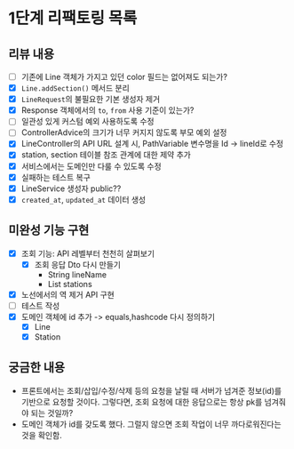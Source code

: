 # 1단계 리팩토링 목록

## 리뷰 내용
- [ ] 기존에 Line 객체가 가지고 있던 color 필드는 없어져도 되는가? 
- [x] `Line.addSection()` 메서드 분리
- [x] `LineRequest`의 불필요한 기본 생성자 제거
- [x] Response 객체에서의 `to`, `from` 사용 기준이 있는가?
- [ ] 일관성 있게 커스텀 예외 사용하도록 수정
- [ ] ControllerAdvice의 크기가 너무 커지지 않도록 부모 예외 설정
- [x] LineController의 API URL 설계 시, PathVariable 변수명을 Id -> lineId로 수정
- [x] station, section 테이블 참조 관계에 대한 제약 추가
- [x] 서비스에서는 도메인만 다룰 수 있도록 수정
- [x] 실패하는 테스트 복구
- [x] LineService 생성자 public?? 
- [x] `created_at`, `updated_at` 데이터 생성

## 미완성 기능 구현
- [x] 조회 기능: API 레벨부터 천천히 살펴보기
  - [x] 조회 응답 Dto 다시 만들기
    - String lineName
    - List<StationResponse> stations
- [x] 노선에서의 역 제거 API 구현
- [ ] 테스트 작성
- [x] 도메인 객체에 id 추가 -> equals,hashcode 다시 정의하기
  - [x] Line
  - [x] Station

## 궁금한 내용
- 프론트에서는 조회/삽입/수정/삭제 등의 요청을 날릴 때 서버가 넘겨준 정보(id)를 기반으로 요청할 것이다. 그렇다면, 조회 요청에 대한 응답으로는 항상 pk를 넘겨줘야 되는 것일까?
- 도메인 객체가 id를 갖도록 했다. 그럴지 않으면 조회 작업이 너무 까다로워진다는 것을 확인함. 
